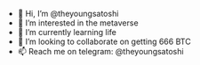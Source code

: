 - 👋 Hi, I’m @theyoungsatoshi
- 👀 I’m interested in the metaverse
- 🌱 I’m currently learning life
- 💞️ I’m looking to collaborate on getting 666 BTC
- 📫 Reach me on telegram: @theyoungsatoshi

<!---
theyoungsatoshi/theyoungsatoshi is a ✨ special ✨ repository because its `README.md` (this file) appears on your GitHub profile.
You can click the Preview link to take a look at your changes.
--->
